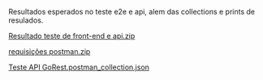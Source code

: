Resultados esperados no teste e2e e api, alem das collections e prints de resulados. 

[Resultado teste de front-end e api.zip](https://github.com/user-attachments/files/22979645/Resultado.teste.de.front-end.e.api.zip)

[requisições postman.zip](https://github.com/user-attachments/files/22979654/requisicoes.postman.zip)

[Teste API GoRest.postman_collection.json](https://github.com/user-attachments/files/22979656/Teste.API.GoRest.postman_collection.json)
